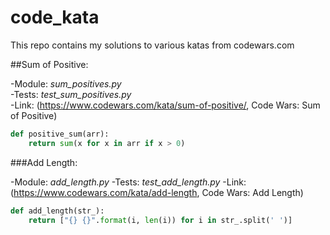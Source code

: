 # code_kata
This repo contains my solutions to various katas from codewars.com

##Sum of Positive:  

-Module: *sum_positives.py*    
-Tests: *test_sum_positives.py*  
-Link: (https://www.codewars.com/kata/sum-of-positive/, Code Wars: Sum of Positive)

```python
def positive_sum(arr):
    return sum(x for x in arr if x > 0)
```

###Add Length:

-Module: *add_length.py*
-Tests: *test_add_length.py*
-Link: (https://www.codewars.com/kata/add-length, Code Wars: Add Length)

```python
def add_length(str_):
    return ["{} {}".format(i, len(i)) for i in str_.split(' ')]
```
